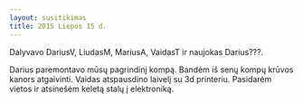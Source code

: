 ```yaml
---
layout: susitikimas
title: 2015 Liepos 15 d.
---
```

Dalyvavo DariusV, LiudasM, MariusA, VaidasT ir naujokas Darius???.


Darius paremontavo mūsų pagrindinį kompą.
Bandėm iš senų kompų krūvos kanors atgaivinti.
Vaidas atspausdino laivelį su 3d printeriu.
Pasidarėm vietos ir atsinešėm keletą stalų į elektroniką.


